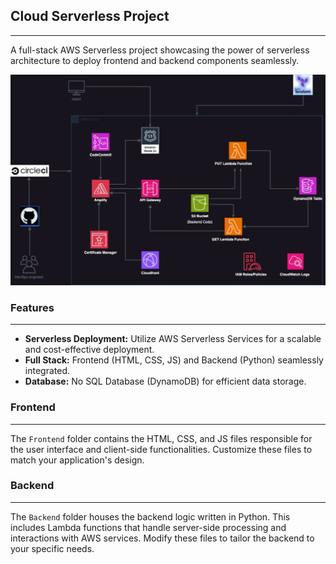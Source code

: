 ## Cloud Serverless Project
---

A full-stack AWS Serverless project showcasing the power of serverless architecture to deploy frontend and backend components seamlessly.

![AWS Infrastructure Diagram](assets/Serverless.jpg)

### Features
---

- **Serverless Deployment:** Utilize AWS Serverless Services for a scalable and cost-effective deployment.
- **Full Stack:** Frontend (HTML, CSS, JS) and Backend (Python) seamlessly integrated.
- **Database:** No SQL Database (DynamoDB) for efficient data storage.

### Frontend
---

The `Frontend` folder contains the HTML, CSS, and JS files responsible for the user interface and client-side functionalities. Customize these files to match your application's design.

### Backend
---

The `Backend` folder houses the backend logic written in Python. This includes Lambda functions that handle server-side processing and interactions with AWS services. Modify these files to tailor the backend to your specific needs.




